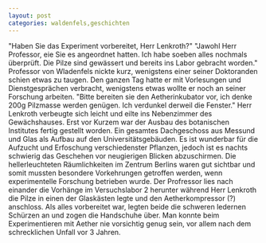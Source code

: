 ```yaml
---
layout: post
categories: waldenfels,geschichten
---
```


"Haben Sie das Experiment vorbereitet, Herr Lenkroth?"
"Jawohl Herr Professor, eie Sie es angeordnet hatten. Ich habe soeben alles nochmals überprüft. Die Pilze sind gewässert und bereits ins Labor gebracht worden." Professor von Wladenfels nickte kurz, wenigstens einer seiner Doktoranden schien etwas zu taugen. Den ganzen Tag hatte er mit Vorlesungen und Dienstgesprächen verbracht, wenigstens etwas wollte er noch an seiner Forschung arbeiten.
"Bitte bereiten sie den Aetherinkubator vor, ich denke 200g Pilzmasse werden genügen. Ich verdunkel derweil die Fenster."
Herr Lenkroth verbeugte sich leicht und eilte ins Nebenzimmer des Gewächshauses. Erst vor Kurzem war der Ausbau des botanischen Institutes fertig gestellt worden. Ein gesamtes Dachgeschoss aus Messund und Glas als Aufbau auf den Universitätsgebäuden. Es ist wunderbar für die Aufzucht und Erfoschung verschiedenster Pflanzen, jedoch ist es nachts schwierig das Geschehen vor neugierigen Blicken abzuschirmen. Die hellerleuchteten Räumlichkeiten im Zentrum Berlins waren gut sichtbar und somit mussten besondere Vorkehrungen getroffen werden, wenn experimentelle Forschung betrieben wurde. 
Der Profressor lies nach einander die Vorhänge im Versuchslabor 2 herunter während Herr Lenkroth die Pilze in einen der Glaskästen legte und den Aetherkompressor (?) anschloss. Als alles vorbereitet war, legten beide die schweren ledernen Schürzen an und zogen die Handschuhe über. Man konnte beim Experimentieren mit Aether nie vorsichtig genug sein, vor allem nach dem schrecklichen Unfall vor 3 Jahren. 
